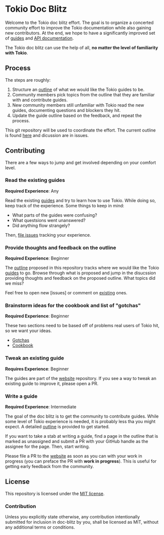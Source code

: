 # Tokio Doc Blitz

Welcome to the Tokio doc blitz effort. The goal is to organize a
concerted community effort to improve the Tokio documentation while also
gaining new contributors. At the end, we hope to have a significantly
improved set of [guides] and [API documentation][api].

The Tokio doc blitz can use the help of all, **no matter the level of
familiarity with Tokio**.

[guides]: https://tokio.rs/docs
[api]: http://docs.rs/tokio

## Process

The steps are roughly:

1) Structure an [outline] of what we would like the Tokio guides to be.
2) Community members pick topics from the outline that they are familiar
   with and contribute guides.
3) New community members still unfamiliar with Tokio read the new
   guides, documenting questions and blockers they hit.
4) Update the guide outline based on the feedback, and repeat the
   process.

This git repository will be used to coordinate the effort. The current
outline is found [here][outline] and dicussion are in issues.

## Contributing

There are a few ways to jump and get involved depending on your comfort
level.

### Read the existing guides

**Required Experience**: Any

Read the existing [guides] and try to learn how to use Tokio. While
doing so, keep track of the experience. Some things to keep in mind:

* What parts of the guides were confusing?
* What questsions went unanswered?
* Did anything flow strangely?

Then, [file issues][confusion] tracking your experience.

### Provide thoughts and feedback on the outline

**Required Experience**: Beginner

The [outline] proposed in this repository tracks where we would like the
Tokio [guides] to go. Browse through what is proposed and jump in the
disucssion providing thoughts and feedback on the proposed outline. What
topics did we miss?

Feel free to open new [issues] or comment on [existing] ones.

### Brainstorm ideas for the cookbook and list of "gotchas"

**Required Experience**: Beginner

These two sections need to be based off of problems real users of Tokio
hit, so we want your ideas.

* [Gotchas](https://github.com/tokio-rs/doc-blitz/issues/14)
* [Cookbook](https://github.com/tokio-rs/doc-blitz/issues/23)

### Tweak an existing guide

**Requires Experience**: Beginner

The guides are part of the [website] repository. If you see a way to
tweak an existing guide to improve it, please open a PR.

### Write a guide

**Required Experience**: Intermediate

The goal of the doc blitz is to get the community to contribute guides.
While some level of Tokio experience is needed, it is probably less tha
you might expect. A detailed [outline] is provided to get started.

If you want to take a stab at writing a guide, find a page in the
outline that is marked as unassigned and submit a PR with your GitHub
handle as the assignee for the page. Then, start writing.

Please file a PR to the [website] as soon as you can with your work in
progress (you can preface the PR with **work in progress**). This is
useful for getting early feedback from the community.

[outline]: outline/README.md
[guides]: https://tokio.rs/docs
[new-issue]: https://github.com/tokio-rs/doc-blitz/issues/new
[confusion]: https://github.com/tokio-rs/doc-blitz/issues/new?labels=confusion
[existing]: https://github.com/tokio-rs/doc-blitz/issues
[website]: http://github.com/tokio-rs/website

## License

This repository is licensed under the [MIT license](LICENSE).

### Contribution

Unless you explicitly state otherwise, any contribution intentionally
submitted for inclusion in doc-blitz by you, shall be licensed as MIT,
without any additional terms or conditions.
